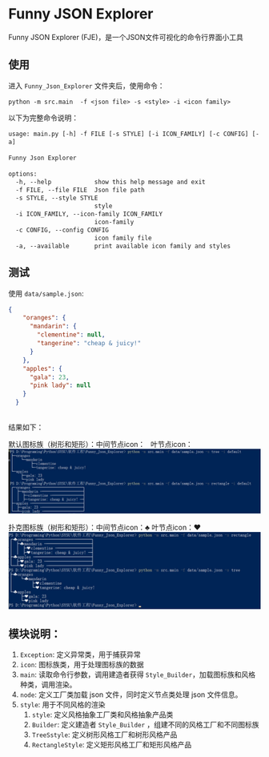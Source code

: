 # Funny JSON Explorer

Funny JSON Explorer (FJE)，是一个JSON文件可视化的命令行界面小工具

## 使用

进入 `Funny_Json_Explorer` 文件夹后，使用命令：
```shell
python -m src.main  -f <json file> -s <style> -i <icon family>
```

以下为完整命令说明：

```shell
usage: main.py [-h] -f FILE [-s STYLE] [-i ICON_FAMILY] [-c CONFIG] [-a]

Funny Json Explorer

options:
  -h, --help            show this help message and exit
  -f FILE, --file FILE  Json file path
  -s STYLE, --style STYLE
                        style
  -i ICON_FAMILY, --icon-family ICON_FAMILY
                        icon-family
  -c CONFIG, --config CONFIG
                        icon family file
  -a, --available       print available icon family and styles
```

## 测试

使用 `data/sample.json`:

```json
{
    "oranges": {
      "mandarin": {
        "clementine": null,
        "tangerine": "cheap & juicy!"
      }
    },
    "apples": {
      "gala": 23,
      "pink lady": null
    }
  }
  
```

结果如下：

默认图标族（树形和矩形）：中间节点icon：` ` 叶节点icon：` ` 
![effect_default](doc/effect_default.png)

扑克图标族（树形和矩形）：中间节点icon：♣ 叶节点icon：♥
![effect_poker](doc/effect_poker.png)


## 模块说明：

1. `Exception`: 定义异常类，用于捕获异常
2. `icon`: 图标族类，用于处理图标族的数据
3. `main`: 读取命令行参数，调用建造者获得 `Style_Builder`，加载图标族和风格种类，调用渲染。
4. `node`: 定义工厂类加载 json 文件，同时定义节点类处理 json 文件信息。
5. `style`: 用于不同风格的渲染
   1. `style`: 定义风格抽象工厂类和风格抽象产品类
   2. `Builder`: 定义建造者 `Style_Builder` ，组建不同的风格工厂和不同图标族
   3. `TreeSstyle`: 定义树形风格工厂和树形风格产品
   4. `RectangleStyle`: 定义矩形风格工厂和矩形风格产品